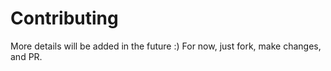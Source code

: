 # Contributing
More details will be added in the future :)
For now, just fork, make changes, and PR.
